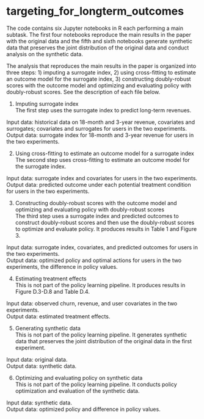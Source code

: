 # targeting_for_longterm_outcomes

The code contains six Jupyter notebooks in R each performing a main subtask. The first four notebooks reproduce the main results in the paper with the original data and the fifth and sixth notebooks generate synthetic data that preserves the joint distribution of the original data and conduct analysis on the synthetic data.

The analysis that reproduces the main results in the paper is organized into three steps: 1) imputing a surrogate index, 2) using cross-fitting to estimate an outcome model for the surrogate index, 3) constructing doubly-robust scores with the outcome model and optimizing and evaluating policy with doubly-robust scores. See the description of each file below.

1. Imputing surrogate index\
The first step uses the surrogate index to predict long-term revenues.

Input data: historical data on 18-month and 3-year revenue, covariates and surrogates; covariates and surrogates for users in the two experiments. \
Output data: surrogate index for 18-month and 3-year revenue for users in the two experiments.

2. Using cross-fitting to estimate an outcome model for a surrogate index\
The second step uses cross-fitting to estimate an outcome model for the surrogate index.

Input data: surrogate index and covariates for users in the two experiments. \
Output data: predicted outcome under each potential treatment condition for users in the two experiments.

3. Constructing doubly-robust scores with the outcome model and optimizing and evaluating policy with doubly-robust scores\
The third step uses a surrogate index and predicted outcomes to construct doubly-robust scores and then use the doubly-robust scores to optimize and evaluate policy. It produces results in Table 1 and Figure 3.

Input data: surrogate index, covariates, and predicted outcomes for users in the two experiments. \
Output data: optimized policy and optimal actions for users in the two experiments, the difference in policy values.

4. Estimating treatment effects\
This is not part of the policy learning pipeline. It produces results in Figure D.3-D.8 and Table D.4.

Input data: observed churn, revenue, and user covariates in the two experiments. \
Output data: estimated treatment effects.

5. Generating synthetic data \
This is not part of the policy learning pipeline. It generates synthetic data that preserves the joint distribution of the original data in the first experiment.

Input data: original data. \
Output data: synthetic data.

6. Optimizing and evaluating policy on synthetic data \
This is not part of the policy learning pipeline. It conducts policy optimization and evaluation of the synthetic data.

Input data: synthetic data. \
Output data: optimized policy and difference in policy values.


